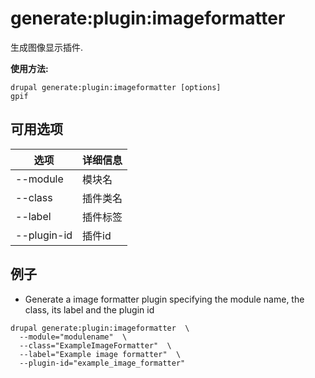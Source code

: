 # generate:plugin:imageformatter
生成图像显示插件.

**使用方法:**
```
drupal generate:plugin:imageformatter [options]
gpif
```

## 可用选项
选项 | 详细信息
-------|-------------
--module | 模块名
--class | 插件类名
--label | 插件标签
--plugin-id | 插件id

## 例子
* Generate a image formatter plugin specifying the module name, the class, its label and the plugin id
```
drupal generate:plugin:imageformatter  \
  --module="modulename"  \
  --class="ExampleImageFormatter"  \
  --label="Example image formatter"  \
  --plugin-id="example_image_formatter"
```
